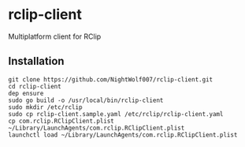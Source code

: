 # rclip-client
Multiplatform client for RClip

## Installation
```
git clone https://github.com/NightWolf007/rclip-client.git
cd rclip-client
dep ensure
sudo go build -o /usr/local/bin/rclip-client
sudo mkdir /etc/rclip
sudo cp rclip-client.sample.yaml /etc/rclip/rclip-client.yaml
cp com.rclip.RClipClient.plist ~/Library/LaunchAgents/com.rclip.RClipClient.plist
launchctl load ~/Library/LaunchAgents/com.rclip.RClipClient.plist
```
